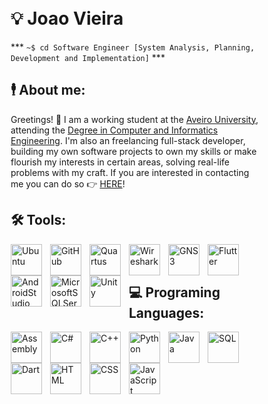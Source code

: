 <div style="background-image: url('https://raw.githubusercontent.com/JoaoPNVieira/Universidade-de-Aveiro/main/img/wallpaper.jpg'); background-size: cover; background-repeat: no-repeat; padding: 50px;">

# 💡 Joao Vieira  
*** `~$ cd Software Engineer [System Analysis, Planning, Development and Implementation]` ***


## 🕴️ About me:
Greetings! 🖖
I am a working student at the [Aveiro University](https://www.ua.pt/), attending the [Degree in Computer and Informatics Engineering](https://www.ua.pt/pt/curso/486). 
I'm also an freelancing full-stack developer, building my own software projects to own my skills or make flourish my interests in certain areas, solving real-life problems with my craft. 
If you are interested in contacting me you can do so 👉 [HERE](https://www.joaovieira.engineer/)!

## 🛠️ Tools:
<img align="left" alt="Ubuntu" width="50px" style="padding-right:10px;" src="https://cdn.jsdelivr.net/gh/devicons/devicon/icons/ubuntu/ubuntu-plain.svg" />
<img align="left" alt="GitHub" width="50px" style="padding-right:10px;" src="https://seeklogo.com/images/G/github-octocat-logo-66D20700F0-seeklogo.com.png" />
<img align="left" alt="Quartus" width="50px" style="padding-right:10px;" src="https://downloadlyir.com/wp-content/uploads/2022/03/Quartus-Prime-.png" />
<img align="left" alt="Wireshark" width="50px" style="padding-right:10px;" src="https://upload.wikimedia.org/wikipedia/commons/d/df/Wireshark_icon.svg" />
<img align="left" alt="GNS3" width="50px" style="padding-right:10px;" src="https://upload.wikimedia.org/wikipedia/commons/8/8f/GNS3_logo.png" />
<img align="left" alt="Flutter" width="50px" style="padding-right:10px;" src="https://cdn.jsdelivr.net/gh/devicons/devicon/icons/flutter/flutter-original.svg" />
<img align="left" alt="AndroidStudio" width="50px" style="padding-right:10px;" src="https://cdn.jsdelivr.net/gh/devicons/devicon/icons/androidstudio/androidstudio-original.svg" />
<img align="left" alt="MicrosoftSQLServer" width="50px" style="padding-right:10px;" src="https://hub.meltano.com/assets/logos/extractors/mssql.png" />
<img align="left" alt="Unity" width="50px" style="padding-right:10px;" src="https://e7.pngegg.com/pngimages/978/350/png-clipart-unity-3d-computer-graphics-video-games-augmented-reality-game-engine-unity-logo-game-angle-thumbnail.png" />

<br/>
<br/>

## 💻 Programing Languages:
<img align="left" alt="Assembly" width="50px" style="padding-right:10px;" src="https://i.pinimg.com/originals/8c/b1/8c/8cb18c72082d13eb581cf6d452e8e266.png" />
<img align="left" alt="C#" width="50px" style="padding-right:10px;" src="https://cdn.jsdelivr.net/gh/devicons/devicon/icons/csharp/csharp-original.svg" />
<img align="left" alt="C++" width="50px" style="padding-right:10px;" src="https://cdn.jsdelivr.net/gh/devicons/devicon/icons/cplusplus/cplusplus-original.svg" />
<img align="left" alt="Python" width="50px" style="padding-right:10px;" src="https://cdn.jsdelivr.net/gh/devicons/devicon/icons/python/python-original.svg" />
<img align="left" alt="Java" width="50px" style="padding-right:10px;" src="https://cdn.jsdelivr.net/gh/devicons/devicon/icons/java/java-original.svg" />
<img align="left" alt="SQL" width="50px" style="padding-right:10px;" src="https://db.cs.uni-tuebingen.de/teaching/ws2223/sql-is-a-programming-language/logo.svg" />
<img align="left" alt="Dart" width="50px" style="padding-right:10px;" src="https://upload.wikimedia.org/wikipedia/commons/7/7e/Dart-logo.png" />
<img align="left" alt="HTML" width="50px" style="padding-right:10px;" src="https://cdn.jsdelivr.net/gh/devicons/devicon/icons/html5/html5-original-wordmark.svg" />
<img align="left" alt="CSS" width="50px" style="padding-right:10px;" src="https://cdn.jsdelivr.net/gh/devicons/devicon/icons/css3/css3-original-wordmark.svg" />
<img align="left" alt="JavaScript" width="50px" style="padding-right:10px;" src="https://cdn.jsdelivr.net/gh/devicons/devicon/icons/javascript/javascript-original.svg" />

<br/>
<br/>

<!--  ##  Stats -->

<!-- ![GitHub stats](https://github-readme-stats.vercel.app/api?username=JoaoPNVieira&show_icons=true&theme=gruvbox) -->

</div>
